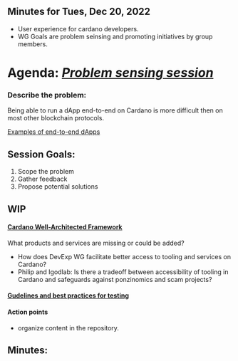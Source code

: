 ## Minutes for Tues, Dec 20, 2022
- User experience for cardano developers.
- WG Goals are problem seinsing and promoting initiatives by group members.

# Agenda: *[Problem sensing session](https://ctb.ku.edu/en/)*

### Describe the problem:
Being able to run a dApp end-to-end on Cardano is more difficult then on most other blockchain protocols. 

[Examples of end-to-end dApps](https://github.com/input-output-hk/Developer-Experience-working-group/issues/22)

## Session Goals:

1. Scope the problem
2. Gather feedback
3. Propose potential solutions

## WIP
#### [Cardano Well-Architected Framework](https://github.com/input-output-hk/Developer-Experience-working-group/pull/43)
 What products and services are missing or could be added? 
* How does DevExp WG facilitate better access to tooling and services on Cardano?
* Philip and Igodlab: Is there a tradeoff between accessibility of tooling in Cardano and  safeguards against ponzinomics and scam projects? 
 
#### [Gudelines and best practices for testing](https://github.com/input-output-hk/Developer-Experience-working-group/discussions/41)

#### Action points
- organize content in the repository.

## Minutes:

